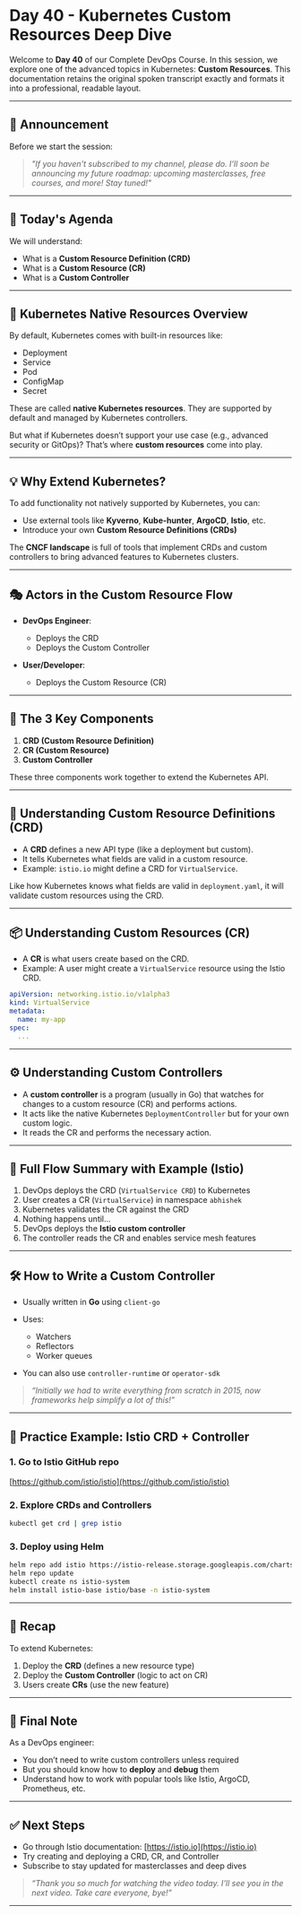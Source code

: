 # Day 40 - Kubernetes Custom Resources Deep Dive

Welcome to **Day 40** of our Complete DevOps Course. In this session, we explore one of the advanced topics in Kubernetes: **Custom Resources**. This documentation retains the original spoken transcript exactly and formats it into a professional, readable layout.

---

## 📢 Announcement

Before we start the session:

> *"If you haven't subscribed to my channel, please do. I’ll soon be announcing my future roadmap: upcoming masterclasses, free courses, and more! Stay tuned!"*

---

## 🎯 Today's Agenda

We will understand:

* What is a **Custom Resource Definition (CRD)**
* What is a **Custom Resource (CR)**
* What is a **Custom Controller**

---

## 🚀 Kubernetes Native Resources Overview

By default, Kubernetes comes with built-in resources like:

* Deployment
* Service
* Pod
* ConfigMap
* Secret

These are called **native Kubernetes resources**. They are supported by default and managed by Kubernetes controllers.

But what if Kubernetes doesn’t support your use case (e.g., advanced security or GitOps)? That’s where **custom resources** come into play.

---

## 💡 Why Extend Kubernetes?

To add functionality not natively supported by Kubernetes, you can:

* Use external tools like **Kyverno**, **Kube-hunter**, **ArgoCD**, **Istio**, etc.
* Introduce your own **Custom Resource Definitions (CRDs)**

The **CNCF landscape** is full of tools that implement CRDs and custom controllers to bring advanced features to Kubernetes clusters.

---

## 🎭 Actors in the Custom Resource Flow

* **DevOps Engineer**:

  * Deploys the CRD
  * Deploys the Custom Controller
* **User/Developer**:

  * Deploys the Custom Resource (CR)

---

## 🧩 The 3 Key Components

1. **CRD (Custom Resource Definition)**
2. **CR (Custom Resource)**
3. **Custom Controller**

These three components work together to extend the Kubernetes API.

---

## 📜 Understanding Custom Resource Definitions (CRD)

* A **CRD** defines a new API type (like a deployment but custom).
* It tells Kubernetes what fields are valid in a custom resource.
* Example: `istio.io` might define a CRD for `VirtualService`.

Like how Kubernetes knows what fields are valid in `deployment.yaml`, it will validate custom resources using the CRD.

---

## 📦 Understanding Custom Resources (CR)

* A **CR** is what users create based on the CRD.
* Example: A user might create a `VirtualService` resource using the Istio CRD.

```yaml
apiVersion: networking.istio.io/v1alpha3
kind: VirtualService
metadata:
  name: my-app
spec:
  ...
```

---

## ⚙️ Understanding Custom Controllers

* A **custom controller** is a program (usually in Go) that watches for changes to a custom resource (CR) and performs actions.
* It acts like the native Kubernetes `DeploymentController` but for your own custom logic.
* It reads the CR and performs the necessary action.

---

## 🔁 Full Flow Summary with Example (Istio)

1. DevOps deploys the CRD (`VirtualService CRD`) to Kubernetes
2. User creates a CR (`VirtualService`) in namespace `abhishek`
3. Kubernetes validates the CR against the CRD
4. Nothing happens until...
5. DevOps deploys the **Istio custom controller**
6. The controller reads the CR and enables service mesh features

---

## 🛠️ How to Write a Custom Controller

* Usually written in **Go** using `client-go`
* Uses:

  * Watchers
  * Reflectors
  * Worker queues
* You can also use `controller-runtime` or `operator-sdk`

> *“Initially we had to write everything from scratch in 2015, now frameworks help simplify a lot of this!”*

---

## 🧪 Practice Example: Istio CRD + Controller

### 1. Go to Istio GitHub repo

[https://github.com/istio/istio](https://github.com/istio/istio)

### 2. Explore CRDs and Controllers

```bash
kubectl get crd | grep istio
```

### 3. Deploy using Helm

```bash
helm repo add istio https://istio-release.storage.googleapis.com/charts
helm repo update
kubectl create ns istio-system
helm install istio-base istio/base -n istio-system
```

---

## 🧠 Recap

To extend Kubernetes:

1. Deploy the **CRD** (defines a new resource type)
2. Deploy the **Custom Controller** (logic to act on CR)
3. Users create **CRs** (use the new feature)

---

## 💬 Final Note

As a DevOps engineer:

* You don’t need to write custom controllers unless required
* But you should know how to **deploy** and **debug** them
* Understand how to work with popular tools like Istio, ArgoCD, Prometheus, etc.

---

## ✅ Next Steps

* Go through Istio documentation: [https://istio.io](https://istio.io)
* Try creating and deploying a CRD, CR, and Controller
* Subscribe to stay updated for masterclasses and deep dives

> *“Thank you so much for watching the video today. I’ll see you in the next video. Take care everyone, bye!”*

---
